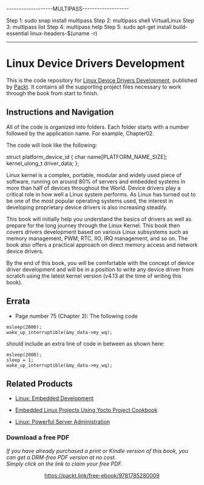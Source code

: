 -------------------MULTIPASS-------------------

Step 1: sudo snap install multipass
Step 2: multipass shell VirtualLinux
Step 3: multipass list
Step 4: multipass help
Step 5: sudo apt-get install build-essential linux-headers-$(uname -r)

-----------------------------------------------

# Linux Device Drivers Development
This is the code repository for [Linux Device Drivers Development](https://www.packtpub.com/networking-and-servers/linux-device-drivers-development?utm_source=github&utm_medium=repository&utm_campaign=9781785280009), published by [Packt](https://www.packtpub.com/?utm_source=github). It contains all the supporting project files necessary to work through the book from start to finish.
## Instructions and Navigation
All of the code is organized into folders. Each folder starts with a number followed by the application name. For example, Chapter02.



The code will look like the following:

struct platform_device_id { 
   char name[PLATFORM_NAME_SIZE]; 
   kernel_ulong_t driver_data; 
};

Linux kernel is a complex, portable, modular and widely used piece of software, running on around 80% of servers and embedded systems in more than half of devices throughout the World. Device drivers play a critical role in how well a Linux system performs. As Linux has turned out to be one of the most popular operating systems used, the interest in developing proprietary device drivers is also increasing steadily.

This book will initially help you understand the basics of drivers as well as prepare for the long journey through the Linux Kernel. This book then covers drivers development based on various Linux subsystems such as memory management, PWM, RTC, IIO, IRQ management, and so on. The book also offers a practical approach on direct memory access and network device drivers.

By the end of this book, you will be comfortable with the concept of device driver development and will be in a position to write any device driver from scratch using the latest kernel version (v4.13 at the time of writing this book).

## Errata

* Page number 75 (Chapter 3): The following code 
```
msleep(2000);
wake_up_interruptible(&my_data->my_wq);
 ``` 
should include an extra line of code in between as shown here:
```
msleep(2000);
sleep = 1;
wake_up_interruptible(&my_data->my_wq);
 ``` 

## Related Products
* [Linux: Embedded Development](https://www.packtpub.com/application-development/linux-embedded-development?utm_source=github&utm_medium=repository&utm_campaign=9781787124202)

* [Embedded Linux Projects Using Yocto Project Cookbook](https://www.packtpub.com/virtualization-and-cloud/embedded-linux-projects-using-yocto-project-cookbook?utm_source=github&utm_medium=repository&utm_campaign=9781784395186)

* [Linux: Powerful Server Administration](https://www.packtpub.com/networking-and-servers/linux-powerful-server-administration?utm_source=github&utm_medium=repository&utm_campaign=9781788293778)
### Download a free PDF

 <i>If you have already purchased a print or Kindle version of this book, you can get a DRM-free PDF version at no cost.<br>Simply click on the link to claim your free PDF.</i>
<p align="center"> <a href="https://packt.link/free-ebook/9781785280009">https://packt.link/free-ebook/9781785280009 </a> </p>
